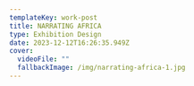 ```yaml
---
templateKey: work-post
title: NARRATING AFRICA
type: Exhibition Design
date: 2023-12-12T16:26:35.949Z
cover:
  videoFile: ""
  fallbackImage: /img/narrating-africa-1.jpg
---
```

